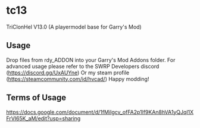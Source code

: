 # tc13
TriClonHel V13.0 (A playermodel base for Garry's Mod)

## Usage
Drop files from rdy_ADDON into your Garry's Mod Addons folder.
For advanced usage please refer to the SWRP Developers discord (https://discord.gg/UxAUYne)
Or my steam profile (https://steamcommunity.com/id/hvcad/)
Happy modding!

## Terms of Usage

https://docs.google.com/document/d/1fMiIgcv_ofFA2p1lf9KAn8hVA1yQJql1XFrVI65K_aM/edit?usp=sharing
